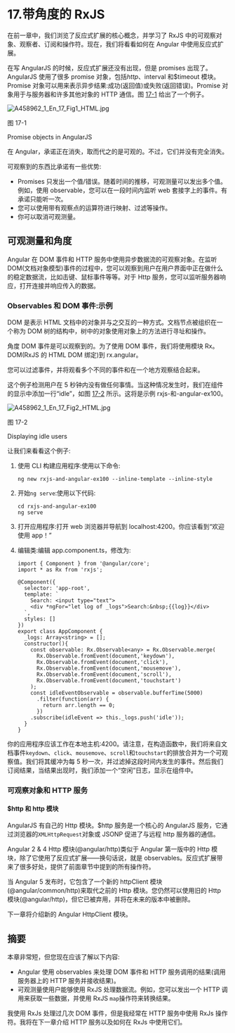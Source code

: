 # 17.带角度的 RxJS

在前一章中，我们浏览了反应式扩展的核心概念，并学习了 RxJS 中的可观察对象、观察者、订阅和操作符。现在，我们将看看如何在 Angular 中使用反应式扩展。

在写 AngularJS 的时候，反应式扩展还没有出现，但是 promises 出现了。AngularJS 使用了很多 promise 对象，包括$http、$interval 和$timeout 模块。Promise 对象可以用来表示异步结果:成功(返回值)或失败(返回错误)。Promise 对象用于与服务器和许多其他对象的 HTTP 通信。图 [17-1](#Fig1) 给出了一个例子。

![A458962_1_En_17_Fig1_HTML.jpg](A458962_1_En_17_Fig1_HTML.jpg)

图 17-1

Promise objects in AngularJS

在 Angular，承诺正在消失，取而代之的是可观的。不过，它们并没有完全消失。

可观察到的东西比承诺有一些优势:

*   Promises 只发出一个值/错误。随着时间的推移，可观测量可以发出多个值。例如，使用 observable，您可以在一段时间内监听 web 套接字上的事件。有承诺只能听一次。
*   您可以使用带有观察点的运算符进行映射、过滤等操作。
*   你可以取消可观测量。

## 可观测量和角度

Angular 在 DOM 事件和 HTTP 服务中使用异步数据流的可观察对象。在监听 DOM(文档对象模型)事件的过程中，您可以观察到用户在用户界面中正在做什么的稳定数据流，比如击键、鼠标事件等等。对于 Http 服务，您可以监听服务器响应，打开连接并响应传入的数据。

### Observables 和 DOM 事件:示例

DOM 是表示 HTML 文档中的对象并与之交互的一种方式。文档节点被组织在一个称为 DOM 树的结构中，树中的对象使用对象上的方法进行寻址和操作。

角度 DOM 事件是可以观察到的。为了使用 DOM 事件，我们将使用模块 Rx。DOM(RxJS 的 HTML DOM 绑定)到 rx.angular。

您可以过滤事件，并将观看多个不同的事件和在一个地方观察结合起来。

这个例子检测用户在 5 秒钟内没有做任何事情。当这种情况发生时，我们在组件的显示中添加一行“idle”，如图 [17-2](#Fig2) 所示。这将是示例 rxjs-和-angular-ex100。

![A458962_1_En_17_Fig2_HTML.jpg](A458962_1_En_17_Fig2_HTML.jpg)

图 17-2

Displaying idle users

让我们来看看这个例子:

1.  使用 CLI 构建应用程序:使用以下命令:

    ```
    ng new rxjs-and-angular-ex100 --inline-template --inline-style

    ```

2.  开始`ng serve`:使用以下代码:

    ```
    cd rxjs-and-angular-ex100
    ng serve

    ```

3.  打开应用程序:打开 web 浏览器并导航到 localhost:4200。你应该看到“欢迎使用 app！”
4.  编辑类:编辑 app.component.ts，修改为:

    ```
    import { Component } from '@angular/core';
    import * as Rx from 'rxjs';

    @Component({
      selector: 'app-root',
      template: `
        Search: <input type="text">
        <div *ngFor="let log of _logs">Search:&nbsp;{{log}}</div>
      `,
      styles: []
    })
    export class AppComponent {
      _logs: Array<string> = [];
      constructor(){
        const observable: Rx.Observable<any> = Rx.Observable.merge(
          Rx.Observable.fromEvent(document,'keydown'),
          Rx.Observable.fromEvent(document,'click'),
          Rx.Observable.fromEvent(document,'mousemove'),
          Rx.Observable.fromEvent(document,'scroll'),
          Rx.Observable.fromEvent(document,'touchstart')
        );
        const idleEventObservable = observable.bufferTime(5000)
          .filter(function(arr) {
            return arr.length == 0;
          })
        .subscribe(idleEvent => this._logs.push('idle'));
      }
    }

    ```

你的应用程序应该工作在本地主机:4200。请注意，在构造函数中，我们将来自文档事件`keydown`、`click`、`mousemove`、`scroll`和`touchstart`的排放合并为一个可观察值。我们将其缓冲为每 5 秒一次，并过滤掉这段时间内发生的事件。然后我们订阅结果，当结果出现时，我们添加一个“空闲”日志，显示在组件中。

### 可观察对象和 HTTP 服务

#### $http 和 http 模块

AngularJS 有自己的 Http 模块。$http 服务是一个核心的 AngularJS 服务，它通过浏览器的`XMLHttpRequest`对象或 JSONP 促进了与远程 http 服务器的通信。

Angular 2 & 4 Http 模块(@angular/http)类似于 Angular 第一版中的 Http 模块，除了它使用了反应式扩展——换句话说，就是 observables。反应式扩展带来了很多好处，提供了前面章节中提到的所有操作符。

当 Angular 5 发布时，它包含了一个新的 httpClient 模块(@angular/common/http)来取代之前的 Http 模块。您仍然可以使用旧的 Http 模块(@angular/http)，但它已被弃用，并将在未来的版本中被删除。

下一章将介绍新的 Angular HttpClient 模块。

## 摘要

本章非常短，但您现在应该了解以下内容:

*   Angular 使用 observables 来处理 DOM 事件和 HTTP 服务调用的结果(调用服务器上的 HTTP 服务并接收结果)。
*   可观测量使用户能够使用 RxJS 处理数据流。例如，您可以发出一个 HTTP 调用来获取一些数据，并使用 RxJS `map`操作符来转换结果。

我使用 RxJs 处理过几次 DOM 事件，但是我经常在 HTTP 服务中使用 RxJs 操作符。我将在下一章介绍 HTTP 服务以及如何在 RxJs 中使用它们。